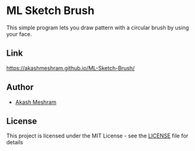 # ML Sketch Brush
This simple program lets you draw pattern with a circular brush by using your face.

## Link
https://akashmeshram.github.io/ML-Sketch-Brush/

## Author
*  [Akash Meshram](https://github.com/akashmeshram)

## License
This project is licensed under the MIT License - see the [LICENSE](./LICENSE) file for details
